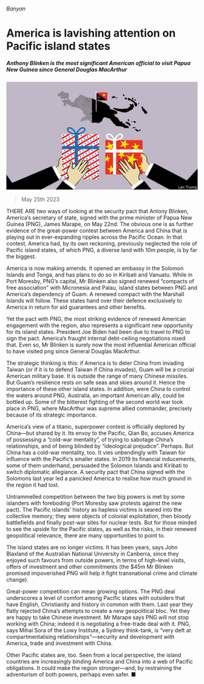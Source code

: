 ###### Banyan

# America is lavishing attention on Pacific island states 

##### Anthony Blinken is the most significant American official to visit Papua New Guinea since General Douglas MacArthur 

![image](images/20230527_ASD001.jpg) 

> May 25th 2023 

THERE ARE two ways of looking at the security pact that Antony Blinken, America’s secretary of state, signed with the prime minister of Papua New Guinea (PNG), James Marape, on May 22nd. The obvious one is as further evidence of the great-power contest between America and China that is playing out in ever-expanding ripples across the Pacific Ocean. In that contest, America had, by its own reckoning, previously neglected the role of Pacific island states, of which PNG, a diverse land with 10m people, is by far the biggest.

America is now making amends. It opened an embassy in the Solomon Islands and Tonga, and has plans to do so in Kiribati and Vanuatu. While in Port Moresby, PNG’s capital, Mr Blinken also signed renewed “compacts of free association” with Micronesia and Palau, island states between PNG and America’s dependency of Guam. A renewed compact with the Marshall Islands will follow. These states hand over their defence exclusively to America in return for aid guarantees and other benefits.

Yet the pact with PNG, the most striking evidence of renewed American engagement with the region, also represents a significant new opportunity for its island states. President Joe Biden had been due to travel to PNG to sign the pact. America’s fraught internal debt-ceiling negotiations nixed that. Even so, Mr Blinken is surely now the most influential American official to have visited png since General Douglas MacArthur.

The strategic thinking is this: if America is to deter China from invading Taiwan (or if it is to defend Taiwan if China invades), Guam will be a crucial American military base. It is outside the range of many Chinese missiles. But Guam’s resilience rests on safe seas and skies around it. Hence the importance of these other island states. In addition, were China to control the waters around PNG, Australia, an important American ally, could be bottled up. Some of the bitterest fighting of the second world war took place in PNG, where MacArthur was supreme allied commander, precisely because of its strategic importance.

America’s view of a titanic, superpower contest is officially deplored by China—but shared by it. Its envoy to the Pacific, Qian Bo, accuses America of possessing a “cold-war mentality”, of trying to sabotage China’s relationships, and of being blinded by “ideological prejudice”. Perhaps. But China has a cold-war mentality, too. It vies unbendingly with Taiwan for influence with the Pacific’s smaller states. In 2019 its financial inducements, some of them underhand, persuaded the Solomon Islands and Kiribati to switch diplomatic allegiance. A security pact that China signed with the Solomons last year led a panicked America to realise how much ground in the region it had lost. 

Untrammelled competition between the two big powers is met by some islanders with foreboding (Port Moresby saw protests against the new pact). The Pacific islands’ history as hapless victims is seared into the collective memory; they were objects of colonial exploitation, then bloody battlefields and finally post-war sites for nuclear tests. But for those minded to see the upside for the Pacific states, as well as the risks, in their renewed geopolitical relevance, there are many opportunities to point to.

The island states are no longer victims. It has been years, says John Blaxland of the Australian National University in Canberra, since they enjoyed such favours from outside powers, in terms of high-level visits, offers of investment and other commitments (the $45m Mr Blinken promised impoverished PNG will help it fight transnational crime and climate change).

Great-power competition can mean growing options. The PNG deal underscores a level of comfort among Pacific states with outsiders that have English, Christianity and history in common with them. Last year they flatly rejected China’s attempts to create a new geopolitical bloc. Yet they are happy to take Chinese investment. Mr Marape says PNG will not stop working with China; indeed it is negotiating a free-trade deal with it. PNG, says Mihai Sora of the Lowy Institute, a Sydney think-tank, is “very deft at compartmentalising relationships”—security and development with America, trade and investment with China.

Other Pacific states are, too. Seen from a local perspective, the island countries are increasingly binding America and China into a web of Pacific obligations. It could make the region stronger—and, by restraining the adventurism of both powers, perhaps even safer. ■






